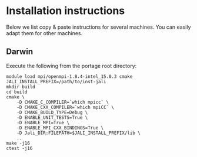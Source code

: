 # Installation instructions

Below we list copy & paste instructions for several machines. You can easily
adapt them for other machines.

## Darwin

Execute the following from the portage root directory:

    module load mpi/openmpi-1.8.4-intel_15.0.3 cmake
    JALI_INSTALL_PREFIX=/path/to/inst-jali
    mkdir build
    cd build
    cmake \
        -D CMAKE_C_COMPILER=`which mpicc` \
        -D CMAKE_CXX_COMPILER=`which mpiCC` \
        -D CMAKE_BUILD_TYPE=Debug \
        -D ENABLE_UNIT_TESTS=True \
        -D ENABLE_MPI=True \
        -D ENABLE_MPI_CXX_BINDINGS=True \
        -D Jali_DIR:FILEPATH=$JALI_INSTALL_PREFIX/lib \
        ..
    make -j16
    ctest -j16

